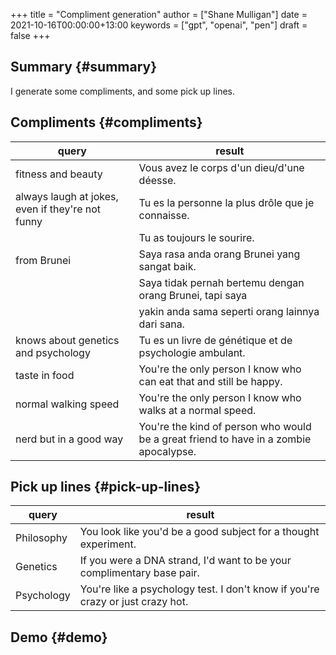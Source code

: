 +++
title = "Compliment generation"
author = ["Shane Mulligan"]
date = 2021-10-16T00:00:00+13:00
keywords = ["gpt", "openai", "pen"]
draft = false
+++

## Summary {#summary}

I generate some compliments, and some pick up lines.


## Compliments {#compliments}

| query                                            | result                                                                                |
|--------------------------------------------------|---------------------------------------------------------------------------------------|
| fitness and beauty                               | Vous avez le corps d'un dieu/d'une déesse.                                            |
| always laugh at jokes, even if they're not funny | Tu es la personne la plus drôle que je connaisse.                                     |
|                                                  | Tu as toujours le sourire.                                                            |
| from Brunei                                      | Saya rasa anda orang Brunei yang sangat baik.                                         |
|                                                  | Saya tidak pernah bertemu dengan orang Brunei, tapi saya                              |
|                                                  | yakin anda sama seperti orang lainnya dari sana.                                      |
| knows about genetics and psychology              | Tu es un livre de génétique et de psychologie ambulant.                               |
| taste in food                                    | You're the only person I know who can eat that and still be happy.                    |
| normal walking speed                             | You're the only person I know who walks at a normal speed.                            |
| nerd but in a good way                           | You're the kind of person who would be a great friend to have in a zombie apocalypse. |


## Pick up lines {#pick-up-lines}

| query      | result                                                                         |
|------------|--------------------------------------------------------------------------------|
| Philosophy | You look like you'd be a good subject for a thought experiment.                |
| Genetics   | If you were a DNA strand, I'd want to be your complimentary base pair.         |
| Psychology | You're like a psychology test. I don't know if you're crazy or just crazy hot. |


## Demo {#demo}

<!-- Play on asciinema.com -->
<!-- <a title="asciinema recording" href="https://asciinema.org/a/F7xdGKKdoonsYh9owk9HyFLlc" target="_blank"><img alt="asciinema recording" src="https://asciinema.org/a/F7xdGKKdoonsYh9owk9HyFLlc.svg" /></a> -->
<!-- Play on the blog -->
<script src="https://asciinema.org/a/F7xdGKKdoonsYh9owk9HyFLlc.js" id="asciicast-F7xdGKKdoonsYh9owk9HyFLlc" async></script>